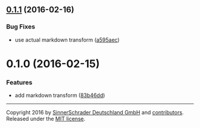 <a name="0.1.1"></a>
## [0.1.1](https://github.com/sinnerschrader/patternplate-transform-markdown/compare/v0.1.0...v0.1.1) (2016-02-16)


### Bug Fixes

* use actual markdown transform ([a595aec](https://github.com/sinnerschrader/patternplate-transform-markdown/commit/a595aec))



<a name="0.1.0"></a>
# 0.1.0 (2016-02-15)


### Features

* add markdown transform ([83b46dd](https://github.com/sinnerschrader/patternplate-transform-markdown/commit/83b46dd))




---
Copyright 2016 by [SinnerSchrader Deutschland GmbH](https://github.com/sinnerschrader) and [contributors](./graphs/contributors). Released under the [MIT license]('./license.md').
